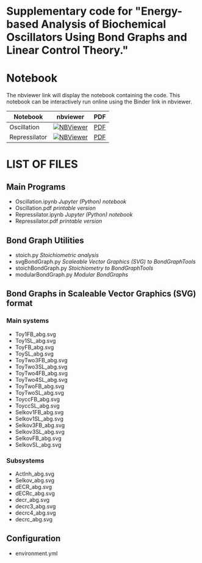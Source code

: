 # Supplementary code for "Energy-based Analysis of Biochemical Oscillators Using Bond Graphs and Linear Control Theory."

# Notebook

The nbviewer link will display the notebook containing the code. This
notebook can be interactively run online using the Binder link in nbviewer.

Notebook | nbviewer | PDF
--- | --- | --- 
Oscillation|[![NBViewer](https://github.com/jupyter/design/blob/master/logos/Badges/nbviewer_badge.svg)](https://nbviewer.jupyter.org/github/gawthrop/Oscillation24/blob/main/Oscillation.ipynb)|[PDF](https://github.com/gawthrop/Oscillation24/blob/main/Oscillation.pdf)
Repressilator|[![NBViewer](https://github.com/jupyter/design/blob/master/logos/Badges/nbviewer_badge.svg)](https://nbviewer.jupyter.org/github/gawthrop/Oscillation24/blob/main/Repressilator.ipynb)|[PDF](https://github.com/gawthrop/Oscillation24/blob/main/Repressilator.pdf)

# LIST OF FILES

## Main Programs

- Oscillation.ipynb *Jupyter (Python) notebook*
- Oscillation.pdf  *printable version*
- Repressilator.ipynb *Jupyter (Python) notebook*
- Repressilator.pdf  *printable version*

## Bond Graph Utilities

- stoich.py *Stoichiometric analysis*
- svgBondGraph.py *Scaleable Vector Graphics (SVG) to BondGraphTools*
- stoichBondGraph.py *Stoichiometry to BondGraphTools*
- modularBondGraph.py *Modular BondGraphs*

## Bond Graphs in Scaleable Vector Graphics (SVG) format
### Main systems
- Toy1FB_abg.svg
- Toy1SL_abg.svg
- ToyFB_abg.svg
- ToySL_abg.svg
- ToyTwo3FB_abg.svg
- ToyTwo3SL_abg.svg
- ToyTwo4FB_abg.svg
- ToyTwo4SL_abg.svg
- ToyTwoFB_abg.svg
- ToyTwoSL_abg.svg
- ToyccFB_abg.svg
- ToyccSL_abg.svg
- Selkov1FB_abg.svg
- Selkov1SL_abg.svg
- Selkov3FB_abg.svg
- Selkov3SL_abg.svg
- SelkovFB_abg.svg
- SelkovSL_abg.svg

### Subsystems
- ActInh_abg.svg
- Selkov_abg.svg
- dECR_abg.svg
- dECRc_abg.svg
- decr_abg.svg
- decrc3_abg.svg
- decrc4_abg.svg
- decrc_abg.svg

## Configuration
- environment.yml
